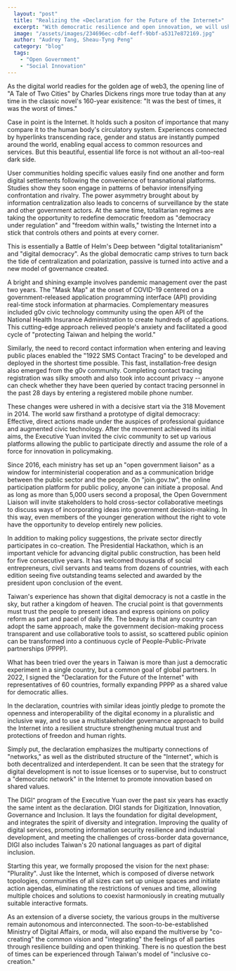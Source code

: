```yaml
---
  layout: "post"
  title: "Realizing the «Declaration for the Future of the Internet»"
  excerpt: "With democratic resilience and open innovation, we will usher in the best of times."
  image: "/assets/images/234696ec-cdbf-4eff-9bbf-a5317e872169.jpg"
  author: "Audrey Tang, Sheau-Tyng Peng"
  category: "blog"
  tags: 
    - "Open Government"
    - "Social Innovation"
---
```


As the digital world readies for the golden age of web3, the opening line of "A Tale of Two Cities" by Charles Dickens rings more true today than at any time in the classic novel's 160-year exisitence: "It was the best of times, it was the worst of times." 

Case in point is the Internet. It holds such a positon of importance that many compare it to the human body's circulatory system. Experiences connected by hyperlinks transcending race, gender and status are instantly pumped around the world, enabling equal access to common resources and services. But this beautiful, essential life force is not without an all-too-real dark side.

User communities holding specific values easily find one another and form digital settlements following the convenience of transnational platforms. Studies show they soon engage in patterns of behavior intensifying confrontation and rivalry. The power asymmetry brought about by information centralization also leads to concerns of surveillance by the state and other government actors. At the same time, totalitarian regimes are taking the opportunity to redefine democratic freedom as "democracy under regulation" and "freedom within walls," twisting the Internet into a stick that controls others and points at every corner.

This is essentially a Battle of Helm's Deep between "digital totalitarianism" and "digital democracy". As the global democratic camp strives to turn back the tide of centralization and polarization, passive is turned into active and a new model of governance created.

A bright and shining example involves pandemic management over the past two years. The "Mask Map" at the onset of COVID-19 centered on a government-released application programming interface (API) providing real-time stock information at pharmacies. Complementary measures included g0v civic technology community using the open API of the National Health Insurance Administration to create hundreds of applications. This cutting-edge approach relieved people's anxiety and facilitated a good cycle of "protecting Taiwan and helping the world."

Similarly, the need to record contact information when entering and leaving public places enabled the "1922 SMS Contact Tracing" to be developed and deployed in the shortest time possible. This fast, installation-free design also emerged from the g0v community. Completing contact tracing registration was silky smooth and also took into account privacy -- anyone can check whether they have been queried by contact tracing personnel in the past 28 days by entering a registered mobile phone number.

These changes were ushered in with a decisive start via the 318 Movement in 2014. The world saw firsthand a prototype of digital democracy: Effective, direct actions made under the auspices of professional guidance and augmented civic technology. After the movement achieved its initial aims, the Executive Yuan invited the civic community to set up various platforms allowing the public to participate directly and assume the role of a force for innovation in policymaking.

Since 2016, each ministry has set up an "open government liaison" as a window for interministerial cooperation and as a communication bridge between the public sector and the people. On "join.gov.tw", the online participation platform for public policy, anyone can initiate a proposal. And as long as more than 5,000 users second a proposal, the Open Government Liaison will invite stakeholders to hold cross-sector collaborative meetings to discuss ways of incorporating ideas into government decision-making. In this way, even members of the younger generation without the right to vote have the opportunity to develop entirely new policies.

In addition to making policy suggestions, the private sector directly participates in co-creation. The Presidential Hackathon, which is an important vehicle for advancing digital public construction, has been held for five consecutive years. It has welcomed thousands of social entrepreneurs, civil servants and teams from dozens of countries, with each edition seeing five outstanding teams selected and awarded by the president upon conclusion of the event. 

Taiwan's experience has shown that digital democracy is not a castle in the sky, but rather a kingdom of heaven. The crucial point is that governments must trust the people to present ideas and express opinions on policy reform as part and pacel of daily life. The beauty is that any country can adopt the same approach, make the government decision-making process transparent and use collaborative tools to assist, so scattered public opinion can be transformed into a continuous cycle of People-Public-Private partnerships (PPPP).

What has been tried over the years in Taiwan is more than just a democratic experiment in a single country, but a common goal of global partners. In 2022, I signed the "Declaration for the Future of the Internet" with representatives of 60 countries, formally expanding PPPP as a shared value for democratic allies.

In the declaration, countries with similar ideas jointly pledge to promote the openness and interoperability of the digital economy in a pluralistic and inclusive way, and to use a multistakeholder governance approach to build the Internet into a resilient structure strengthening mutual trust and protections of freedon and human rights.

Simply put, the declaration emphasizes the multiparty connections of "networks," as well as the distributed structure of the "Internet", which is both decentralized and interdependent. It can be seen that the strategy for digital development is not to issue licenses or to supervise, but to construct a "democratic network" in the Internet to promote innovation based on shared values.

The DIGI⁺ program of the Executive Yuan over the past six years has exactly the same intent as the declaration. DIGI stands for Digitization, Innovation, Governance and Inclusion. It lays the foundation for digital development, and integrates the spirit of diversity and integration. Improving the quality of digital services, promoting information security resilience and industrial development, and meeting the challenges of cross-border data governance, DIGI also includes Taiwan's 20 national languages as part of digital inclusion.

Starting this year, we formally proposed the vision for the next phase: "Plurality". Just like the Internet, which is composed of diverse network topologies, communities of all sizes can set up unique spaces and initiate action agendas, eliminating the restrictions of venues and time, allowing multiple choices and solutions to coexist harmoniously in creating mutually suitable interactive formats.

As an extension of a diverse society, the various groups in the multiverse remain autonomous and interconnected. The soon-to-be-established Ministry of Digital Affairs, or moda, will also expand the multiverse by "co-creating" the common vision and "integrating" the feelings of all parties through resilience building and open thinking. There is no question the best of times can be experienced through Taiwan's model of "inclusive co-creation." 
